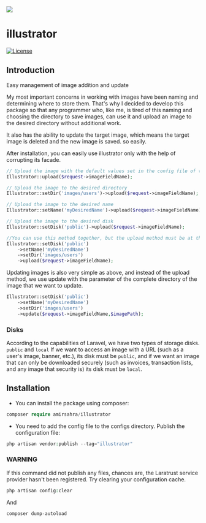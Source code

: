 <img src="https://www.designbombs.com/wp-content/uploads/2021/08/best-photo-storage-apps-sites.png">

# illustrator

<a href="https://github.com/JosephSilber/bouncer/blob/master/LICENSE.txt"><img src="https://poser.pugx.org/silber/bouncer/license.svg" alt="License"></a>

## Introduction

Easy management of image addition and update

My most important concerns in working with images have been naming and determining where to store them. That's why I
decided to develop this package so that any programmer who, like me, is tired of this naming and choosing the directory
to save images, can use it and upload an image to the desired directory without additional work.

It also has the ability to update the target image, which means the target image is deleted and the new image is saved.
so easily.

After installation, you can easily use illustrator only with the help of corrupting its facade.

```php
// Upload the image with the default values set in the config file of this package
Illustrator::upload($request->imageFieldName);

// Upload the image to the desired directory
Illustrator::setDir('images/users')->upload($request->imageFieldName);

// Upload the image to the desired name
Illustrator::setName('myDesiredName')->upload($request->imageFieldName);

// Upload the image to the desired disk
Illustrator::setDisk('public')->upload($request->imageFieldName);

//You can use this method together, but the upload method must be at the end.
Illustrator::setDisk('public')
    ->setName('myDesiredName')
    ->setDir('images/users')
    ->upload($request->imageFieldName);
```

Updating images is also very simple as above, and instead of the upload method, we use update with the parameter of the
complete directory of the image that we want to update.

```php
Illustrator::setDisk('public')
    ->setName('myDesiredName')
    ->setDir('images/users')
    ->update($request->imageFieldName,$imagePath);
```

### Disks

According to the capabilities of Laravel, we have two types of storage disks. `public` and `local` If we want to access an
image with a URL (such as a user's image, banner, etc.), its disk must be `public`, and if we want an image that can only
be downloaded securely (such as invoices, transaction lists, and any image that security is) its disk must be `local`.

## Installation

- You can install the package using composer:

```php
composer require amirsahra/illustrator
```

- You need to add the config file to the configs directory. Publish the configuration file:

```php
php artisan vendor:publish --tag="illustrator"
```

### WARNING

If this command did not publish any files, chances are, the Laratrust service provider hasn't been registered. Try
clearing your configuration cache.

```php
php artisan config:clear
```

And

```php
composer dump-autoload
```